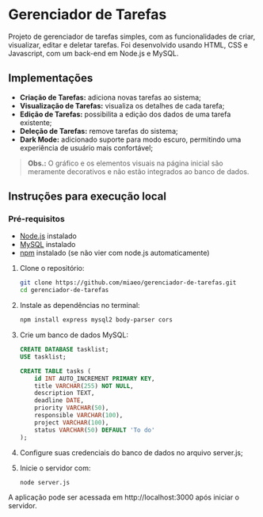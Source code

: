 # Gerenciador de Tarefas

Projeto de gerenciador de tarefas simples, com as funcionalidades de criar, visualizar, editar e deletar tarefas. Foi desenvolvido usando HTML, CSS e Javascript, com um back-end em Node.js e MySQL.

## Implementações

- **Criação de Tarefas:** adiciona novas tarefas ao sistema;
- **Visualização de Tarefas:** visualiza os detalhes de cada tarefa;
- **Edição de Tarefas:** possibilita a edição dos dados de uma tarefa existente;
- **Deleção de Tarefas:** remove tarefas do sistema;
- **Dark Mode:** adicionado suporte para modo escuro, permitindo uma experiência de usuário mais confortável;

> **Obs.:** O gráfico e os elementos visuais na página inicial são meramente decorativos e não estão integrados ao banco de dados.


## Instruções para execução local

### Pré-requisitos
- [Node.js](https://nodejs.org/) instalado
- [MySQL](https://www.mysql.com/) instalado
- [npm](https://www.npmjs.com/) instalado (se não vier com node.js automaticamente)

1. Clone o repositório:

   ```bash
   git clone https://github.com/miaeo/gerenciador-de-tarefas.git
   cd gerenciador-de-tarefas

2. Instale as dependências no terminal:
   ```bash
   npm install express mysql2 body-parser cors

4. Crie um banco de dados MySQL:
   ```sql
   CREATE DATABASE tasklist;
   USE tasklist;
   
   CREATE TABLE tasks (
       id INT AUTO_INCREMENT PRIMARY KEY,
       title VARCHAR(255) NOT NULL,
       description TEXT,
       deadline DATE,
       priority VARCHAR(50),
       responsible VARCHAR(100),
       project VARCHAR(100),
       status VARCHAR(50) DEFAULT 'To do'
   );

5. Configure suas credenciais do banco de dados no arquivo server.js;

6. Inicie o servidor com:
   ```bash
   node server.js

A aplicação pode ser acessada em http://localhost:3000 após iniciar o servidor.
